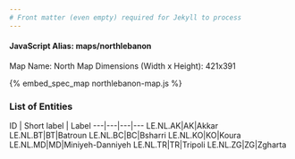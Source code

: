 ```yaml
---
# Front matter (even empty) required for Jekyll to process
---
```


#### JavaScript Alias: maps/northlebanon

Map Name: North Map
Dimensions (Width x Height): 421x391



{% embed_spec_map northlebanon-map.js %}

### List of Entities

ID | Short label | Label
---|---|---|---
LE.NL.AK|AK|Akkar
LE.NL.BT|BT|Batroun
LE.NL.BC|BC|Bsharri
LE.NL.KO|KO|Koura
LE.NL.MD|MD|Miniyeh-Danniyeh
LE.NL.TR|TR|Tripoli
LE.NL.ZG|ZG|Zgharta